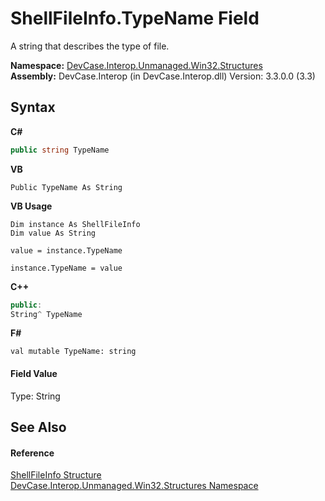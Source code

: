 # ShellFileInfo.TypeName Field
 

A string that describes the type of file.

**Namespace:**&nbsp;<a href="N_DevCase_Interop_Unmanaged_Win32_Structures">DevCase.Interop.Unmanaged.Win32.Structures</a><br />**Assembly:**&nbsp;DevCase.Interop (in DevCase.Interop.dll) Version: 3.3.0.0 (3.3)

## Syntax

**C#**<br />
``` C#
public string TypeName
```

**VB**<br />
``` VB
Public TypeName As String
```

**VB Usage**<br />
``` VB Usage
Dim instance As ShellFileInfo
Dim value As String

value = instance.TypeName

instance.TypeName = value
```

**C++**<br />
``` C++
public:
String^ TypeName
```

**F#**<br />
``` F#
val mutable TypeName: string
```


#### Field Value
Type: String

## See Also


#### Reference
<a href="T_DevCase_Interop_Unmanaged_Win32_Structures_ShellFileInfo">ShellFileInfo Structure</a><br /><a href="N_DevCase_Interop_Unmanaged_Win32_Structures">DevCase.Interop.Unmanaged.Win32.Structures Namespace</a><br />
